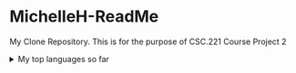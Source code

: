 # MichelleH-ReadMe
My Clone Repository.
This is for the purpose of CSC.221 Course Project 2
<details>
<summary>My top languages so far</summary>

| Rank | Languages |
|-----:|-----------|
|     1| JavaScript|
|     2| HTML      |
|     3| Python    |
|     4| SQL       |

</details>

